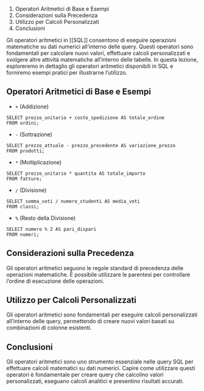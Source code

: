 
1.  Operatori Aritmetici di Base e Esempi
2.  Considerazioni sulla Precedenza
3.  Utilizzo per Calcoli Personalizzati
4.  Conclusioni

Gli operatori aritmetici in [[SQL]] consentono di eseguire operazioni matematiche su dati numerici all’interno delle query. Questi operatori sono fondamentali per calcolare nuovi valori, effettuare calcoli personalizzati e svolgere altre attività matematiche all’interno delle tabelle. In questa lezione, esploreremo in dettaglio gli operatori aritmetici disponibili in SQL e forniremo esempi pratici per illustrarne l’utilizzo.

Operatori Aritmetici di Base e Esempi
-------------------------------------

*   `+` (Addizione)

```
SELECT prezzo_unitario + costo_spedizione AS totale_ordine
FROM ordini;
```


*   `-` (Sottrazione)

```
SELECT prezzo_attuale - prezzo_precedente AS variazione_prezzo
FROM prodotti;
```


*   `*` (Moltiplicazione)

```
SELECT prezzo_unitario * quantita AS totale_importo
FROM fatture;
```


*   `/` (Divisione)

```
SELECT somma_voti / numero_studenti AS media_voti
FROM classi;
```


*   `%` (Resto della Divisione)

```
SELECT numero % 2 AS pari_dispari
FROM numeri;
```


Considerazioni sulla Precedenza
-------------------------------

Gli operatori aritmetici seguono le regole standard di precedenza delle operazioni matematiche. È possibile utilizzare le parentesi per controllare l’ordine di esecuzione delle operazioni.

Utilizzo per Calcoli Personalizzati
-----------------------------------

Gli operatori aritmetici sono fondamentali per eseguire calcoli personalizzati all’interno delle query, permettendo di creare nuovi valori basati su combinazioni di colonne esistenti.

Conclusioni
-----------

Gli operatori aritmetici sono uno strumento essenziale nelle query SQL per effettuare calcoli matematici su dati numerici. Capire come utilizzare questi operatori è fondamentale per creare query che calcolino valori personalizzati, eseguano calcoli analitici e presentino risultati accurati.